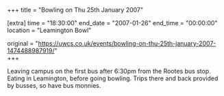 +++
title = "Bowling on Thu 25th January 2007"

[extra]
time = "18:30:00"
end_date = "2007-01-26"
end_time = "00:00:00"
location = "Leamington Bowl"

original = "https://uwcs.co.uk/events/bowling-on-thu-25th-january-2007-1474488987919/"    
+++

Leaving campus on the first bus after 6:30pm from the Rootes bus stop. Eating in Leamington, before going bowling. Trips there and back provided by busses, so have bus monnies.

